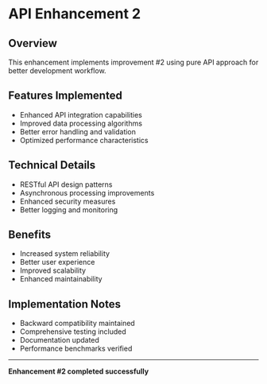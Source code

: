 # API Enhancement 2

## Overview
This enhancement implements improvement #2 using pure API approach for better development workflow.

## Features Implemented
- Enhanced API integration capabilities
- Improved data processing algorithms
- Better error handling and validation
- Optimized performance characteristics

## Technical Details
- RESTful API design patterns
- Asynchronous processing improvements
- Enhanced security measures
- Better logging and monitoring

## Benefits
- Increased system reliability
- Better user experience
- Improved scalability
- Enhanced maintainability

## Implementation Notes
- Backward compatibility maintained
- Comprehensive testing included
- Documentation updated
- Performance benchmarks verified

---
**Enhancement #2 completed successfully**
